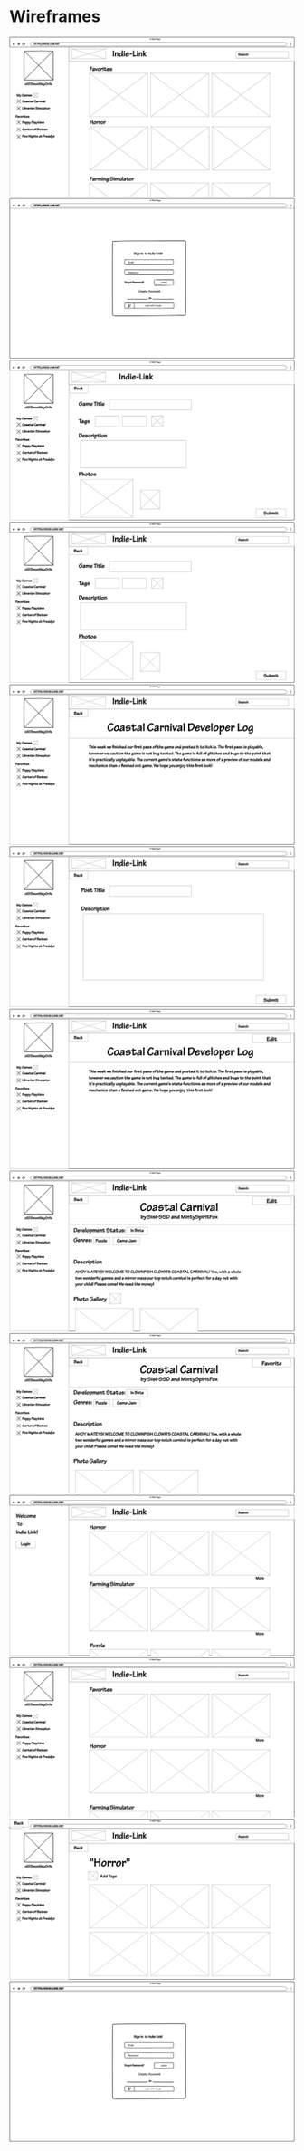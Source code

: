 # Wireframes

<img src="images/wireframe1.png" alt="wireframe1">
<img src="images/wireframe2.png" alt="wireframe2">
<img src="images/wireframe3.png" alt="wireframe3">
<img src="images/CreateAGamePage.png" alt="Creating a Game Page">
<img src="images/DevPageIfOwner.png" alt="Developer Page If Owner">
<img src="images/DevPostCreation.png" alt="Developer Post Creation If Owner">
<img src="images/DevPostIfOwner.png" alt="Developer Post If Owner">
<img src="images/GamePageIfOwner.png" alt="Owner Game Page">
<img src="images/GamePageIfViewer.png" alt="Viewer Game Page">
<img src="images/Homepage.png" alt="Home Page (If Not Logged In)">
<img src="images/LoggedInHomePage.png" alt="Home Page (If Logged In)">
<img src="images/MoreOrSearch.png" alt="More or Search">
<img src="images/SignUpPage.png" alt="Sign Up Page">

